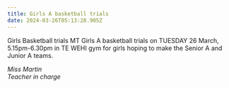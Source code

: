```yaml
---
title: Girls A basketball trials
date: 2024-03-26T05:13:28.905Z
---
```

Girls Basketball trials	MT
Girls A basketball trials on TUESDAY 26 March, 5.15pm-6.30pm in TE WEHI gym for girls hoping to make the Senior A and Junior A teams.

*Miss Martin  
Teacher in charge*